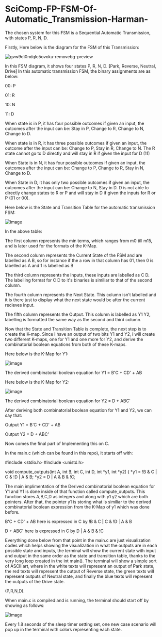 # SciComp-FP-FSM-Of-Automatic_Transmission-Harman-



The chosen system for this FSM is a Sequential Automatic Transmission, with states P, R, N, D.


Firstly, Here below is the diagram for the FSM of this Transmission:

![gvw9di0ndqlc5ovoku-removebg-preview](https://user-images.githubusercontent.com/114371673/209610805-6bc6ca8a-4b30-4991-a416-99ec4e75b8ce.jpg)



In this FSM diagram, it shows four states P, R, N, D. [Park, Reverse, Neutral, Drive]
In this automatic transmission FSM, the binary assignments are as below:

00: P

01: R

10: N

11: D

When state is in P, it has four possible outcomes if given an input, the outcomes after the input can be: Stay in P, Change to R, Change to N, Change to D.

When state is in R, it has three possible outcomes if given an input, the outcome after the input can be: Change to P, Stay in R, Change to N. The R state cannot go to D directly and will stay in R if given the input for D (11)

When State is in N, it has four possible outcomes if given an input, the outcomes after the input can be: Change to P, Change to R, Stay in N, Change to D.

When State in D, it has only two possible outcomes if given an input, the outcomes after the input can be: Change to N, Stay in D. D is not able to directly change states to R or P and will stay in D if given the inputs for R or P (01 or 00).







Here below is the State and Transition Table for the automatic transmission FSM:


![image](https://user-images.githubusercontent.com/114371673/209611610-684d008f-b80f-4914-aa4d-1cae6fe605bb.png)



In the above table: 

The first column represents the min terms, which ranges from m0 till m15, and is later used for the formats of the K-Map.

The second column represents the Current State of the FSM and are labelled as A B, so for instance if the a row in that column has 01, then 0 is labelled as A and 1 is labelled as B

The third column represents the Inputs, these inputs are labelled as C D. The labelling format for C D to it's binaries is similiar to that of the second column.

The fourth column represents the Next State. This column isn't labelled and it is there just to display what the next state would be after the current recieves input.

The fifth column represents the Output. This column is labelled as Y1 Y2, labelling is formatted the same way as the second and third column.



Now that the State and Transition Table is complete, the next step is to create the K-map. Since i have an output of two bits Y1 and Y2, i will create two different K-maps, one for Y1 and one more for Y2, and derive the combinatorial boolean equations from both of these K-maps.


Here below is the K-Map for Y1:


![image](https://user-images.githubusercontent.com/114371673/209612822-f9e3377a-0577-4e48-be76-72396e454dd6.png)


The derived combinatorial boolean equation for Y1 = B'C + CD' + AB


Here below is the K-Map for Y2:

![image](https://user-images.githubusercontent.com/114371673/209613106-5c916546-ee4d-4074-acbd-5dc82e2e6d5e.png)


The derived combinatorial boolean equation for Y2 = D + ABC'




After deriving both combinatorial boolean equation for Y1 and Y2, we can say that:

Output Y1 = B'C + CD' + AB


Output Y2 = D + ABC'



Now comes the final part of Implementing this on C. 


In the main.c (which can be found in this repo), it starts off with:

#include <stdio.h>
#include <unistd.h>

void compute_outputs(int A, int B, int C, int D, int *y1, int *y2) {
*y1 = !B & C | C & !D | A & B;
*y2 = D | A & B & !C;




The main implimentation of the Derived combinatorial boolean equation for Y1 and Y1 is done inside of that function called compute_outputs. This function stores A,B,C,D as integers and along with y1 y2 which are both pointers. After that, the pointer y1 is storing what is similiar to the derived combinatorial boolean expression from the K-Map of y1 which was done before. 

B'C + CD' + AB here  is expressed in C by !B & C | C & !D | A & B

D + ABC' here is expressed in C by D | A & B & !C

Everything done below from that point in the main.c are just visualization codes which helps showing the visualization in what the outputs are in each possible state and inputs, the terminal will show the current state with input and output in the same order as the state and transition table, thanks to the very long loop created in the int main(). The terminal will show a simple sort of ASCII art, where in the white texts will represent an output of Park state, the red texts will represent the output of Reverse state, the green texts will represent outputs of Neutral state, and finally the blue texts will represent the outputs of the Drive state. 

(P,R,N,D). 


When main.c is compiled and is running, the terminal should start off by showing as follows:

![image](https://user-images.githubusercontent.com/114371673/209617619-643e0e1f-d0a0-4aef-8de7-982d2b9550b0.png)




Every 1.8 seconds of the sleep timer setting set, one new case scenario will pop up in the terminal with colors representing each state. 

  








